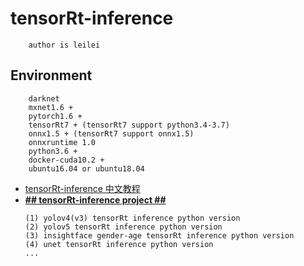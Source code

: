 # tensorRt-inference 
```
    author is leilei
```
## Environment
```
    darknet 
    mxnet1.6 + 
    pytorch1.6 +
    tensorRt7 + (tensorRt7 support python3.4-3.7)
    onnx1.5 + (tensorRt7 support onnx1.5)
    onnxruntime 1.0
    python3.6 +
    docker-cuda10.2 +
    ubuntu16.04 or ubuntu18.04
```
+ [tensorRt-inference 中文教程](https://github.com/gengyanlei/onnx2tensorRt/tree/main/samples)
+ [**## tensorRt-inference project ##**](https://github.com/gengyanlei/onnx2tensorRt/tree/main/src)
    ```
    (1) yolov4(v3) tensorRt inference python version
    (2) yolov5 tensorRt inference python version
    (3) insightface gender-age tensorRt inference python version
    (4) unet tensorRt inference python version
    ...
    ```